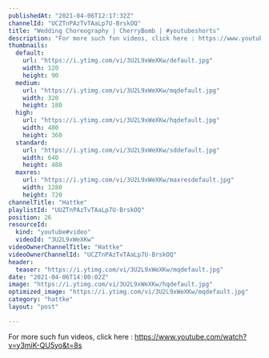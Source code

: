 ```yaml
---
publishedAt: "2021-04-06T12:17:32Z"
channelId: "UCZTnPAzTvTAaLp7U-BrskOQ"
title: "Wedding Choreography | CherryBomb | #youtubeshorts"
description: "For more such fun videos, click here : https://www.youtube.com/watch?v=y3miK-QU5yo&t=8s"
thumbnails:
  default:
    url: "https://i.ytimg.com/vi/3U2L9xWeXKw/default.jpg"
    width: 120
    height: 90
  medium:
    url: "https://i.ytimg.com/vi/3U2L9xWeXKw/mqdefault.jpg"
    width: 320
    height: 180
  high:
    url: "https://i.ytimg.com/vi/3U2L9xWeXKw/hqdefault.jpg"
    width: 480
    height: 360
  standard:
    url: "https://i.ytimg.com/vi/3U2L9xWeXKw/sddefault.jpg"
    width: 640
    height: 480
  maxres:
    url: "https://i.ytimg.com/vi/3U2L9xWeXKw/maxresdefault.jpg"
    width: 1280
    height: 720
channelTitle: "Hattke"
playlistId: "UUZTnPAzTvTAaLp7U-BrskOQ"
position: 26
resourceId:
  kind: "youtube#video"
  videoId: "3U2L9xWeXKw"
videoOwnerChannelTitle: "Hattke"
videoOwnerChannelId: "UCZTnPAzTvTAaLp7U-BrskOQ"
header:
  teaser: "https://i.ytimg.com/vi/3U2L9xWeXKw/mqdefault.jpg"
date: "2021-04-06T14:00:02Z"
image: "https://i.ytimg.com/vi/3U2L9xWeXKw/hqdefault.jpg"
optimized_image: "https://i.ytimg.com/vi/3U2L9xWeXKw/mqdefault.jpg"
category: "hattke"
layout: "post"

---
```

For more such fun videos, click here : https://www.youtube.com/watch?v=y3miK-QU5yo&t=8s